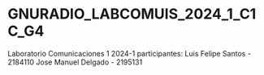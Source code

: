 # GNURADIO_LABCOMUIS_2024_1_C1C_G4
Laboratorio Comunicaciones 1 2024-1 
participantes:
Luis Felipe Santos - 2184110
Jose Manuel Delgado - 2195131
